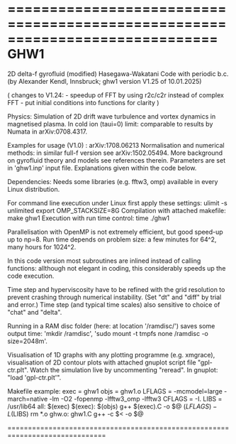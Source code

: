 =============================================================================
                                     GHW1 
=============================================================================

2D delta-f gyrofluid (modified) Hasegawa-Wakatani Code with periodic b.c.
(by Alexander Kendl, Innsbruck; ghw1 version V1.25 of 10.01.2025)

( changes to V1.24: - speedup of FFT by using r2c/c2r instead of complex FFT
                    - put initial conditions into functions for clarity )

Physics: 
Simulation of 2D drift wave turbulence and vortex dynamics in magnetised plasma.
In cold ion (taui=0) limit: comparable to results by Numata in arXiv:0708.4317.

Examples for usage (V1.0) : arXiv:1708.06213
Normalisation and numerical methods: in similar full-f version see arXiv:1502.05494.
More background on gyrofluid theory and models see references therein.
Parameters are set in 'ghw1.inp' input file. Explanations given within the code below.

Dependencies:
Needs some libraries (e.g. fftw3, omp) available in every Linux distribution.

For command line execution under Linux first apply these settings:
  ulimit -s unlimited
  export OMP_STACKSIZE=8G
Compilation with attached makefile:
  make ghw1
Execution with run time control:
  time ./ghw1

Parallelisation with OpenMP is not extremely efficient, but good speed-up up to np=8.
Run time depends on problem size: a few minutes for 64^2, many hours for 1024^2.

In this code version most subroutines are inlined instead of calling functions:
allthough not elegant in coding, this considerably speeds up the code execution.

Time step and hyperviscosity have to be refined with the grid resolution
to prevent crashing through numerical instability. (Set "dt" and "diff" by trial and error.)
Time step (and typical time scales) also sensitive to choice of "chat" and "delta".

Running in a RAM disc folder (here: at location '/ramdisc/') saves some output time:
'mkdir /ramdisc', 'sudo mount -t tmpfs none /ramdisc -o size=2048m'.

Visualisation of 1D graphs with any plotting programme (e.g. xmgrace),
visualisation of 2D contour plots with attached gnuplot script file "gpl-ctr.plt".
Watch the simulation live by uncommenting "reread". In gnuplot: "load 'gpl-ctr.plt'".

Makefile example:
exec = ghw1
objs = ghw1.o 
LFLAGS = -mcmodel=large -march=native -lm -O2 -fopenmp -lfftw3_omp -lfftw3 
CFLAGS = -I.
LIBS = /usr/lib64 
all: $(exec)
$(exec): $(objs)
	g++  $(exec).C -o $@  $(LFLAGS) -L$(LIBS)
	rm *.o
ghw.o: ghw1.C 
	g++  -c $< -o $@

==============================================================================